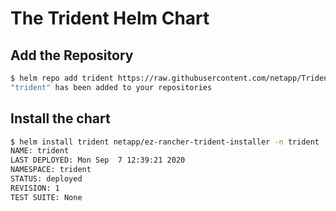 # The Trident Helm Chart

## Add the Repository

```bash
$ helm repo add trident https://raw.githubusercontent.com/netapp/TridentInstaller/master/chart
"trident" has been added to your repositories
```

## Install the chart

```bash
$ helm install trident netapp/ez-rancher-trident-installer -n trident
NAME: trident
LAST DEPLOYED: Mon Sep  7 12:39:21 2020
NAMESPACE: trident
STATUS: deployed
REVISION: 1
TEST SUITE: None
```

